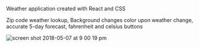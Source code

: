 Weather application created with React and CSS

Zip code weather lookup,
Background changes color upon weather change,
accurate 5-day forecast,
fahrenheit and celsius buttons

![screen shot 2018-05-07 at 9 00 19 pm](https://user-images.githubusercontent.com/33098684/39734211-d257b396-523b-11e8-8c1d-ae3b453a8476.png)
